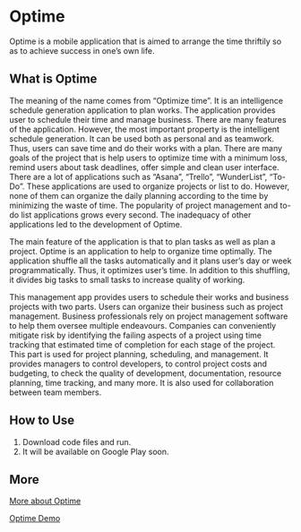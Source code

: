 # Optime
Optime is a mobile application that is aimed to arrange the time thriftily so as to achieve success in one’s own life.


## What is Optime
The meaning of the name comes from “Optimize time”. It is an intelligence schedule generation application to plan works. The application provides user to schedule their time and manage business. There are many features of the application. However, the most important property is the intelligent schedule generation. It can be used both as personal and as teamwork. Thus, users can save time and do their works with a plan. There are many goals of the project that is help users to optimize time with a minimum loss, remind users about task deadlines, offer simple and clean user interface. There are a lot of applications such as “Asana”, “Trello”, “WunderList”, “To-Do”. These applications are used to organize projects or list to do. However, none of them can organize the daily planning according to the time by minimizing the waste of time. The popularity of project management and to-do list applications grows every second. The inadequacy of other applications led to the development of Optime. 

The main feature of the application is that to plan tasks as well as plan a project. Optime is an application to help to organize time optimally. The application shuffle all the tasks automatically and it plans user’s day or week programmatically. Thus, it optimizes user’s time. In addition to this shuffling, it divides big tasks to small tasks to increase quality of working. 

This management app provides users to schedule their works and business projects with two parts. Users can organize their business such as project management. Business professionals rely on project management software to help them oversee multiple endeavours. Companies can conveniently mitigate risk by identifying the failing aspects of a project using time tracking that estimated time of completion for each stage of the project. This part is used for project planning, scheduling, and management. It provides managers to control developers, to control project costs and budgeting, to check the quality of development, documentation, resource planning, time tracking, and many more. It is also used for collaboration between team members. 


## How to Use
 1. Download code files and run.
 2. It will be available on Google Play soon.


## More
[More about Optime](https://optimee.wordpress.com/ "Optime")

[Optime Demo](https://www.youtube.com/playlist?list=PLvLDqa6_uZjE3riT1lUY-3FJwgnulRqfK "OptimeDemo") 

